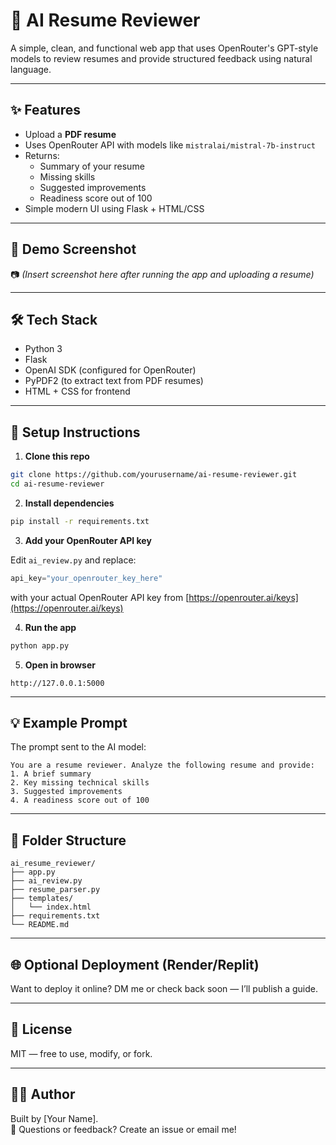 
# 🤖 AI Resume Reviewer

A simple, clean, and functional web app that uses OpenRouter's GPT-style models to review resumes and provide structured feedback using natural language.

---

## ✨ Features

- Upload a **PDF resume**
- Uses OpenRouter API with models like `mistralai/mistral-7b-instruct`
- Returns:
  - Summary of your resume
  - Missing skills
  - Suggested improvements
  - Readiness score out of 100
- Simple modern UI using Flask + HTML/CSS

---

## 🚀 Demo Screenshot

📷 *(Insert screenshot here after running the app and uploading a resume)*

---

## 🛠 Tech Stack

- Python 3
- Flask
- OpenAI SDK (configured for OpenRouter)
- PyPDF2 (to extract text from PDF resumes)
- HTML + CSS for frontend

---

## 🔧 Setup Instructions

1. **Clone this repo**
```bash
git clone https://github.com/yourusername/ai-resume-reviewer.git
cd ai-resume-reviewer
```

2. **Install dependencies**
```bash
pip install -r requirements.txt
```

3. **Add your OpenRouter API key**

Edit `ai_review.py` and replace:
```python
api_key="your_openrouter_key_here"
```
with your actual OpenRouter API key from [https://openrouter.ai/keys](https://openrouter.ai/keys)

4. **Run the app**
```bash
python app.py
```

5. **Open in browser**
```
http://127.0.0.1:5000
```

---

## 💡 Example Prompt

The prompt sent to the AI model:
```
You are a resume reviewer. Analyze the following resume and provide:
1. A brief summary
2. Key missing technical skills
3. Suggested improvements
4. A readiness score out of 100
```

---

## 📂 Folder Structure

```
ai_resume_reviewer/
├── app.py
├── ai_review.py
├── resume_parser.py
├── templates/
│   └── index.html
├── requirements.txt
└── README.md
```

---

## 🌐 Optional Deployment (Render/Replit)
Want to deploy it online? DM me or check back soon — I’ll publish a guide.

---

## 📜 License
MIT — free to use, modify, or fork.

---

## 🙋‍♂️ Author

Built by [Your Name].  
💬 Questions or feedback? Create an issue or email me!
